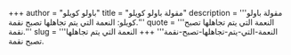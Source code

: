 +++
author = "باولو كويلو"
title = "مقولة باولو كويلو"
description = '''مقولة باولو كويلو: النعمة التي يتم تجاهلها تصبح نقمة.'''
quote = '''النعمة التي يتم تجاهلها تصبح نقمة.'''
slug = '''النعمة-التي-يتم-تجاهلها-تصبح-نقمة'''
+++
النعمة التي يتم تجاهلها تصبح نقمة.
